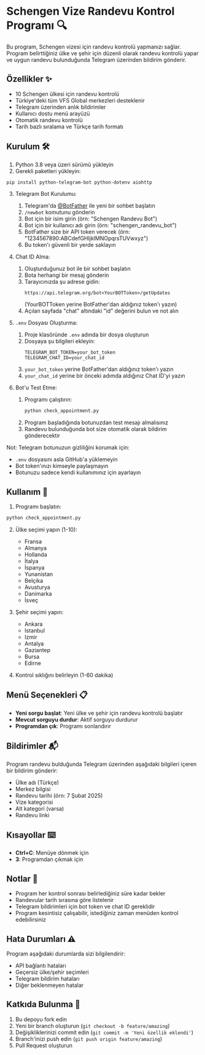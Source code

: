 # Schengen Vize Randevu Kontrol Programı 🔍

Bu program, Schengen vizesi için randevu kontrolü yapmanızı sağlar. Program belirttiğiniz ülke ve şehir için düzenli olarak randevu kontrolü yapar ve uygun randevu bulunduğunda Telegram üzerinden bildirim gönderir.

## Özellikler ✨

- 10 Schengen ülkesi için randevu kontrolü
- Türkiye'deki tüm VFS Global merkezleri desteklenir
- Telegram üzerinden anlık bildirimler
- Kullanıcı dostu menü arayüzü
- Otomatik randevu kontrolü
- Tarih bazlı sıralama ve Türkçe tarih formatı

## Kurulum 🛠️

1. Python 3.8 veya üzeri sürümü yükleyin
2. Gerekli paketleri yükleyin:
```bash
pip install python-telegram-bot python-dotenv aiohttp
```

3. Telegram Bot Kurulumu:
   1. Telegram'da [@BotFather](https://t.me/BotFather) ile yeni bir sohbet başlatın
   2. `/newbot` komutunu gönderin
   3. Bot için bir isim girin (örn: "Schengen Randevu Bot")
   4. Bot için bir kullanıcı adı girin (örn: "schengen_randevu_bot")
   5. BotFather size bir API token verecek (örn: "1234567890:ABCdefGHIjklMNOpqrsTUVwxyz")
   6. Bu token'ı güvenli bir yerde saklayın

4. Chat ID Alma:
   1. Oluşturduğunuz bot ile bir sohbet başlatın
   2. Bota herhangi bir mesaj gönderin
   3. Tarayıcınızda şu adrese gidin:
      ```
      https://api.telegram.org/bot<YourBOTToken>/getUpdates
      ```
      (YourBOTToken yerine BotFather'dan aldığınız token'ı yazın)
   4. Açılan sayfada "chat" altındaki "id" değerini bulun ve not alın

5. `.env` Dosyası Oluşturma:
   1. Proje klasöründe `.env` adında bir dosya oluşturun
   2. Dosyaya şu bilgileri ekleyin:
      ```
      TELEGRAM_BOT_TOKEN=your_bot_token
      TELEGRAM_CHAT_ID=your_chat_id
      ```
   3. `your_bot_token` yerine BotFather'dan aldığınız token'ı yazın
   4. `your_chat_id` yerine bir önceki adımda aldığınız Chat ID'yi yazın

6. Bot'u Test Etme:
   1. Programı çalıştırın:
      ```bash
      python check_appointment.py
      ```
   2. Program başladığında botunuzdan test mesajı almalısınız
   3. Randevu bulunduğunda bot size otomatik olarak bildirim gönderecektir

Not: Telegram botunuzun gizliliğini korumak için:
- `.env` dosyasını asla GitHub'a yüklemeyin
- Bot token'ınızı kimseyle paylaşmayın
- Botunuzu sadece kendi kullanımınız için ayarlayın

## Kullanım 📱

1. Programı başlatın:
```bash
python check_appointment.py
```

2. Ülke seçimi yapın (1-10):
   - Fransa
   - Almanya
   - Hollanda
   - İtalya
   - İspanya
   - Yunanistan
   - Belçika
   - Avusturya
   - Danimarka
   - İsveç

3. Şehir seçimi yapın:
   - Ankara
   - Istanbul
   - Izmir
   - Antalya
   - Gaziantep
   - Bursa
   - Edirne

4. Kontrol sıklığını belirleyin (1-60 dakika)

## Menü Seçenekleri 📋

- **Yeni sorgu başlat**: Yeni ülke ve şehir için randevu kontrolü başlatır
- **Mevcut sorguyu durdur**: Aktif sorguyu durdurur
- **Programdan çık**: Programı sonlandırır

## Bildirimler 📬

Program randevu bulduğunda Telegram üzerinden aşağıdaki bilgileri içeren bir bildirim gönderir:
- Ülke adı (Türkçe)
- Merkez bilgisi
- Randevu tarihi (örn: 7 Şubat 2025)
- Vize kategorisi
- Alt kategori (varsa)
- Randevu linki

## Kısayollar ⌨️

- **Ctrl+C**: Menüye dönmek için
- **3**: Programdan çıkmak için

## Notlar 📝

- Program her kontrol sonrası belirlediğiniz süre kadar bekler
- Randevular tarih sırasına göre listelenir
- Telegram bildirimleri için bot token ve chat ID gereklidir
- Program kesintisiz çalışabilir, istediğiniz zaman menüden kontrol edebilirsiniz

## Hata Durumları ⚠️

Program aşağıdaki durumlarda sizi bilgilendirir:
- API bağlantı hataları
- Geçersiz ülke/şehir seçimleri
- Telegram bildirim hataları
- Diğer beklenmeyen hatalar

## Katkıda Bulunma 🤝

1. Bu depoyu fork edin
2. Yeni bir branch oluşturun (`git checkout -b feature/amazing`)
3. Değişikliklerinizi commit edin (`git commit -m 'Yeni özellik eklendi'`)
4. Branch'inizi push edin (`git push origin feature/amazing`)
5. Pull Request oluşturun 
